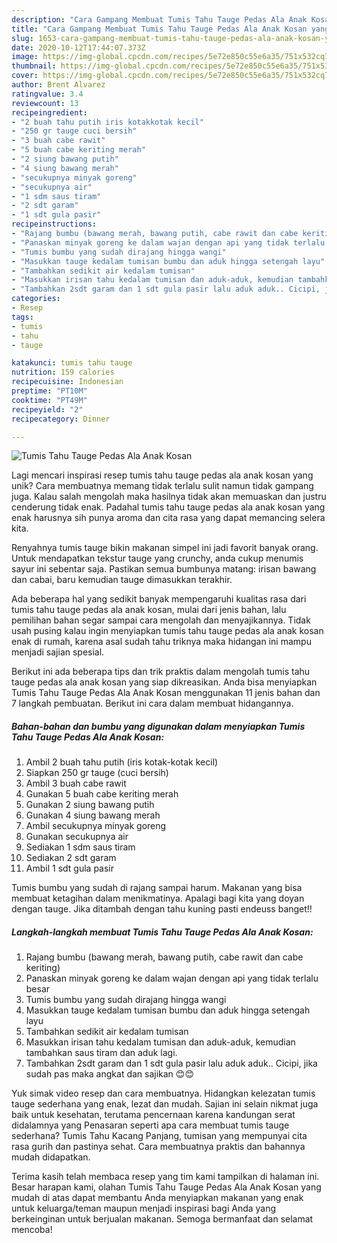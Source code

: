 ```yaml
---
description: "Cara Gampang Membuat Tumis Tahu Tauge Pedas Ala Anak Kosan yang Enak"
title: "Cara Gampang Membuat Tumis Tahu Tauge Pedas Ala Anak Kosan yang Enak"
slug: 1653-cara-gampang-membuat-tumis-tahu-tauge-pedas-ala-anak-kosan-yang-enak
date: 2020-10-12T17:44:07.373Z
image: https://img-global.cpcdn.com/recipes/5e72e850c55e6a35/751x532cq70/tumis-tahu-tauge-pedas-ala-anak-kosan-foto-resep-utama.jpg
thumbnail: https://img-global.cpcdn.com/recipes/5e72e850c55e6a35/751x532cq70/tumis-tahu-tauge-pedas-ala-anak-kosan-foto-resep-utama.jpg
cover: https://img-global.cpcdn.com/recipes/5e72e850c55e6a35/751x532cq70/tumis-tahu-tauge-pedas-ala-anak-kosan-foto-resep-utama.jpg
author: Brent Alvarez
ratingvalue: 3.4
reviewcount: 13
recipeingredient:
- "2 buah tahu putih iris kotakkotak kecil"
- "250 gr tauge cuci bersih"
- "3 buah cabe rawit"
- "5 buah cabe keriting merah"
- "2 siung bawang putih"
- "4 siung bawang merah"
- "secukupnya minyak goreng"
- "secukupnya air"
- "1 sdm saus tiram"
- "2 sdt garam"
- "1 sdt gula pasir"
recipeinstructions:
- "Rajang bumbu (bawang merah, bawang putih, cabe rawit dan cabe keriting)"
- "Panaskan minyak goreng ke dalam wajan dengan api yang tidak terlalu besar"
- "Tumis bumbu yang sudah dirajang hingga wangi"
- "Masukkan tauge kedalam tumisan bumbu dan aduk hingga setengah layu"
- "Tambahkan sedikit air kedalam tumisan"
- "Masukkan irisan tahu kedalam tumisan dan aduk-aduk, kemudian tambahkan saus tiram dan aduk lagi."
- "Tambahkan 2sdt garam dan 1 sdt gula pasir lalu aduk aduk.. Cicipi, jika sudah pas maka angkat dan sajikan 😊😊"
categories:
- Resep
tags:
- tumis
- tahu
- tauge

katakunci: tumis tahu tauge 
nutrition: 159 calories
recipecuisine: Indonesian
preptime: "PT10M"
cooktime: "PT49M"
recipeyield: "2"
recipecategory: Dinner

---
```



![Tumis Tahu Tauge Pedas Ala Anak Kosan](https://img-global.cpcdn.com/recipes/5e72e850c55e6a35/751x532cq70/tumis-tahu-tauge-pedas-ala-anak-kosan-foto-resep-utama.jpg)

Lagi mencari inspirasi resep tumis tahu tauge pedas ala anak kosan yang unik? Cara membuatnya memang tidak terlalu sulit namun tidak gampang juga. Kalau salah mengolah maka hasilnya tidak akan memuaskan dan justru cenderung tidak enak. Padahal tumis tahu tauge pedas ala anak kosan yang enak harusnya sih punya aroma dan cita rasa yang dapat memancing selera kita.

Renyahnya tumis tauge bikin makanan simpel ini jadi favorit banyak orang. Untuk mendapatkan tekstur tauge yang crunchy, anda cukup menumis sayur ini sebentar saja. Pastikan semua bumbunya matang: irisan bawang dan cabai, baru kemudian tauge dimasukkan terakhir.

Ada beberapa hal yang sedikit banyak mempengaruhi kualitas rasa dari tumis tahu tauge pedas ala anak kosan, mulai dari jenis bahan, lalu pemilihan bahan segar sampai cara mengolah dan menyajikannya. Tidak usah pusing kalau ingin menyiapkan tumis tahu tauge pedas ala anak kosan enak di rumah, karena asal sudah tahu triknya maka hidangan ini mampu menjadi sajian spesial.


Berikut ini ada beberapa tips dan trik praktis dalam mengolah tumis tahu tauge pedas ala anak kosan yang siap dikreasikan. Anda bisa menyiapkan Tumis Tahu Tauge Pedas Ala Anak Kosan menggunakan 11 jenis bahan dan 7 langkah pembuatan. Berikut ini cara dalam membuat hidangannya.

<!--inarticleads1-->

##### Bahan-bahan dan bumbu yang digunakan dalam menyiapkan Tumis Tahu Tauge Pedas Ala Anak Kosan:

1. Ambil 2 buah tahu putih (iris kotak-kotak kecil)
1. Siapkan 250 gr tauge (cuci bersih)
1. Ambil 3 buah cabe rawit
1. Gunakan 5 buah cabe keriting merah
1. Gunakan 2 siung bawang putih
1. Gunakan 4 siung bawang merah
1. Ambil secukupnya minyak goreng
1. Gunakan secukupnya air
1. Sediakan 1 sdm saus tiram
1. Sediakan 2 sdt garam
1. Ambil 1 sdt gula pasir


Tumis bumbu yang sudah di rajang sampai harum. Makanan yang bisa membuat ketagihan dalam menikmatinya. Apalagi bagi kita yang doyan dengan tauge. Jika ditambah dengan tahu kuning pasti endeuss banget!! 

<!--inarticleads2-->

##### Langkah-langkah membuat Tumis Tahu Tauge Pedas Ala Anak Kosan:

1. Rajang bumbu (bawang merah, bawang putih, cabe rawit dan cabe keriting)
1. Panaskan minyak goreng ke dalam wajan dengan api yang tidak terlalu besar
1. Tumis bumbu yang sudah dirajang hingga wangi
1. Masukkan tauge kedalam tumisan bumbu dan aduk hingga setengah layu
1. Tambahkan sedikit air kedalam tumisan
1. Masukkan irisan tahu kedalam tumisan dan aduk-aduk, kemudian tambahkan saus tiram dan aduk lagi.
1. Tambahkan 2sdt garam dan 1 sdt gula pasir lalu aduk aduk.. Cicipi, jika sudah pas maka angkat dan sajikan 😊😊


Yuk simak video resep dan cara membuatnya. Hidangkan kelezatan tumis tauge sederhana yang enak, lezat dan mudah. Sajian ini selain nikmat juga baik untuk kesehatan, terutama pencernaan karena kandungan serat didalamnya yang Penasaran seperti apa cara membuat tumis tauge sederhana? Tumis Tahu Kacang Panjang, tumisan yang mempunyai cita rasa gurih dan pastinya sehat. Cara membuatnya praktis dan bahannya mudah didapatkan. 

Terima kasih telah membaca resep yang tim kami tampilkan di halaman ini. Besar harapan kami, olahan Tumis Tahu Tauge Pedas Ala Anak Kosan yang mudah di atas dapat membantu Anda menyiapkan makanan yang enak untuk keluarga/teman maupun menjadi inspirasi bagi Anda yang berkeinginan untuk berjualan makanan. Semoga bermanfaat dan selamat mencoba!
